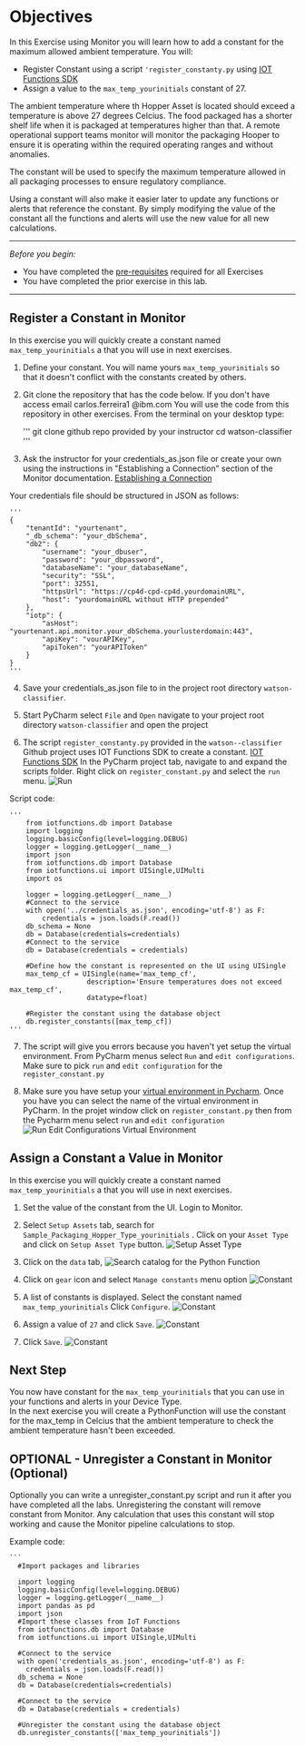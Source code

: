 # Objectives
In this Exercise using Monitor you will learn how to add a constant for the maximum allowed ambient temperature. You will:

*  Register Constant using a script `'register_constanty.py` using [IOT Functions SDK](https://www.ibm.com/docs/en/mapms/1_cloud?topic=asr-sdks)
*  Assign a value to the `max_temp_yourinitials` constant of 27.

The ambient temperature where th Hopper Asset is located should exceed a temperature is above 27 degrees Celcius.   The 
food  packaged has a shorter shelf life when it is packaged at temperatures higher than that.  A remote operational 
support teams monitor will monitor the packaging Hooper to ensure it is operating within the required operating ranges 
and without anomalies.  

The constant will be used to specify the maximum temperature allowed in all packaging processes to ensure 
regulatory compliance.

Using a constant will also make it easier later to update any functions or alerts that reference the constant.  By simply
modifying the value of the constant all the functions and alerts will use the new value for all new calculations.

---
*Before you begin:* 
 
- You have completed the [pre-requisites](../prereqs) required for all Exercises
- You have completed the prior exercise in this lab.
---


## Register a Constant in Monitor

In this exercise you will quickly create a constant named `max_temp_yourinitials` a that you will use in next exercises.  

1.   Define your constant.  You will name yours `max_temp_yourinitials` so that it doesn't conflict with the constants
created by others.

2.  Git clone the repository that has the code below. If you don't have access email carlos.ferreira1 @ibm.com You will 
use the code from this repository in other exercises.  From the terminal on your desktop type: 

    
    '''
    git clone github repo provided by your instructor
    cd watson-classifier
    '''

3.  Ask the instructor for your credentials_as.json file or create your own using the instructions in "Establishing
a Connection" section of the Monitor documentation.  [Establishing a Connection](https://www.ibm.com/docs/en/maximo-monitor/8.5.0?topic=calculations-using-custom-functions#env) 

Your credentials file should be structured in JSON as follows:

    '''
    {
        "tenantId": "yourtenant",
        "_db_schema": "your_dbSchema",
        "db2": {
            "username": "your_dbuser",
            "password": "your_dbpassword",
            "databaseName": "your_databaseName",
            "security": "SSL",
            "port": 32551,
            "httpsUrl": "https://cp4d-cpd-cp4d.yourdomainURL",
            "host": "yourdomainURL without HTTP prepended"
        },
        "iotp": {
            "asHost": "yourtenant.api.monitor.your_dbSchema.yourlusterdomain:443",
            "apiKey": "vourAPIKey",
            "apiToken": "yourAPIToken"
        }
    }
    '''
    

4.  Save your credentials_as.json file to in the project root directory `watson-classifier`.

5.  Start PyCharm select `File` and `Open` navigate to  your project root directory `watson-classifier` and open the 
project

6.  The script  `register_constanty.py` provided in the `watson--classifier` Github project uses IOT Functions SDK to 
create a constant.  [IOT Functions SDK](https://www.ibm.com/docs/en/mapms/1_cloud?topic=asr-sdks)  In the PyCharm project 
tab, navigate to and expand the scripts folder.  Right click on `register_constant.py` and select the `run` menu. ![Run](/img/monitor_8.5/fun19.png)

Script code:

    '''
        from iotfunctions.db import Database
        import logging
        logging.basicConfig(level=logging.DEBUG)
        logger = logging.getLogger(__name__)
        import json
        from iotfunctions.db import Database
        from iotfunctions.ui import UISingle,UIMulti
        import os
        
        logger = logging.getLogger(__name__)    
        #Connect to the service
        with open('../credentials_as.json', encoding='utf-8') as F:
            credentials = json.loads(F.read())
        db_schema = None
        db = Database(credentials=credentials)
        #Connect to the service
        db = Database(credentials = credentials)
        
        #Define how the constant is represented on the UI using UISingle
        max_temp_cf = UISingle(name='max_temp_cf',
                       description='Ensure temperatures does not exceed max_temp_cf',
                       datatype=float)
        
        #Register the constant using the database object
        db.register_constants([max_temp_cf])
    '''

7.  The script will give you errors because you haven't yet setup the virtual environment.  From PyCharm menus select `Run`
and `edit configurations`.  Make sure to pick  `run` and `edit configuration` for the `register_constant.py` 

8.  Make sure you have setup your [virtual environment in Pycharm](https://www.jetbrains.com/help/pycharm/creating-virtual-environment.html). 
Once you have you can select the name of the virtual environment in PyCharm.  In the projet window click on `register_constant.py`
then from the Pycharm menu select `run` and `edit configuration`   ![Run Edit Configurations Virtual Environment](/img/monitor_8.5/fun21.png)
 
## Assign a Constant a Value in Monitor
In this exercise you will quickly create a constant named `max_temp_yourinitials` a that you will use in next exercises.  

1.  Set the value of the constant from the UI.   Login to  Monitor. 

2.  Select  `Setup Assets` tab, search for `Sample_Packaging_Hopper_Type_yourinitials` .
Click on your `Asset Type` and click on   `Setup Asset Type` button.  ![Setup Asset Type](/img/monitor_8.5/fun03.png) 

3.  Click on the `data` tab,  ![Search catalog for the Python Function](/img/monitor_8.5/fun05.png)
 
4.  Click on `gear` icon  and select `Manage constants` menu option
 ![Constant](/img/monitor_8.5/fun22.png)
 
5.  A list of constants is displayed.  Select the constant named `max_temp_yourinitials`  Click `Configure`.
 ![Constant](/img/monitor_8.5/fun23.png)
 
6. Assign a value of `27` and click `Save`.
 ![Constant](/img/monitor_8.5/fun24.png)

7. Click `Save`.
 ![Constant](/img/monitor_8.5/fun24_1.png)
 
## Next Step

You now have constant for the `max_temp_yourinitials`  that you can use in your functions and alerts in your Device Type.  
In the next exercise you will create a PythonFunction will use the constant for the max_temp in Celcius that the 
ambient temperature to check the ambient temperature hasn't been exceeded.

## OPTIONAL -  Unregister a Constant in Monitor (Optional)

Optionally you can write a unregister_constant.py script and run it after you have completed all the labs. Unregistering 
the constant will remove constant from Monitor.  Any calculation that uses this constant will stop working and cause the 
Monitor pipeline calculations to stop.

Example code:

    ```
      #Import packages and libraries
    
      import logging
      logging.basicConfig(level=logging.DEBUG)
      logger = logging.getLogger(__name__)
      import pandas as pd
      import json
      #Import these classes from IoT Functions
      from iotfunctions.db import Database
      from iotfunctions.ui import UISingle,UIMulti
    
      #Connect to the service
      with open('credentials_as.json', encoding='utf-8') as F:
        credentials = json.loads(F.read())
      db_schema = None
      db = Database(credentials=credentials)
    
      #Connect to the service
      db = Database(credentials = credentials)
    
      #Unregister the constant using the database object
      db.unregister_constants(['max_temp_yourinitials'])
  ```
 


